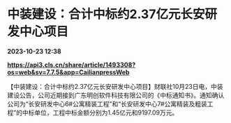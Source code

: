 # 中装建设：合计中标约2.37亿元长安研发中心项目

**2023-10-23 12:38**

**https://api3.cls.cn/share/article/1493308?os=web&sv=7.7.5&app=CailianpressWeb**

【中装建设：合计中标约2.37亿元长安研发中心项目】财联社10月23日电，中装建设公告，公司近期接到广东明创软件科技有限公司的《中标通知书》。通知确认公司为“长安研发中心6#公寓精装工程”和“长安研发中心7#公寓精装及粗装工程”的中标单位，工程中标金额分别为1.45亿元和9197.09万元。